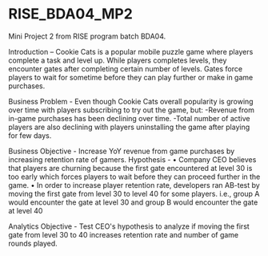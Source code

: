 # RISE_BDA04_MP2
Mini Project 2 from RISE program batch BDA04.


Introduction – 
Cookie Cats is a popular mobile puzzle game where players complete a task and level up.
While players completes levels, they encounter gates after completing certain number of levels.
Gates force players to wait for sometime before they can play further or make in game purchases.


Business Problem -
Even though Cookie Cats overall popularity is growing over time with players subscribing to try out the game, but:
-Revenue from in-game purchases has been declining over time.
-Total number of active players are also declining with players uninstalling the game after playing for few days.


Business Objective - Increase YoY revenue from game purchases by increasing retention rate of gamers.
Hypothesis -
• Company CEO believes that players are churning because the first gate encountered at level 30 is too early which
forces players to wait before they can proceed further in the game.
• In order to increase player retention rate, developers ran AB-test by moving the first gate from level 30 to level 40 for some players.
i.e., group A would encounter the gate at level 30 and group B would encounter the gate at level 40

Analytics Objective -
Test CEO's hypothesis to analyze if moving the first gate from level 30 to 40 increases retention rate and number of game rounds played.
